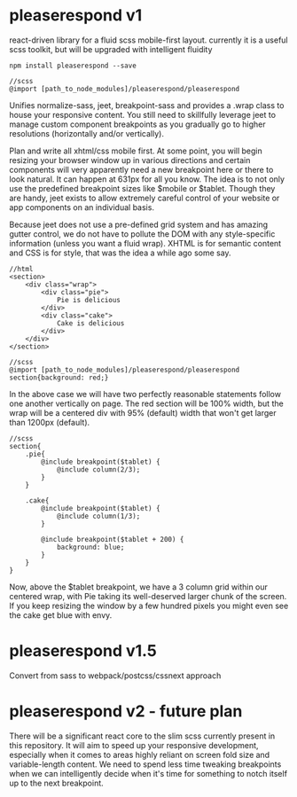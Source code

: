 # pleaserespond v1

react-driven library for a fluid scss mobile-first layout.
currently it is a useful scss toolkit, but will be upgraded with intelligent fluidity

`npm install pleaserespond --save`

    //scss
    @import [path_to_node_modules]/pleaserespond/pleaserespond


Unifies normalize-sass, jeet, breakpoint-sass and provides a .wrap class to house your responsive content. You still need to skillfully leverage jeet to manage custom component breakpoints as you gradually go to higher resolutions (horizontally and/or vertically).

Plan and write all xhtml/css mobile first. At some point, you will begin resizing your browser window up in various directions and certain components will very apparently need a new breakpoint here or there to look natural. It can happen at 631px for all you know. The idea is to not only use the predefined breakpoint sizes like $mobile or $tablet. Though they are handy, jeet exists to allow extremely careful control of your website or app components on an individual basis.

Because jeet does not use a pre-defined grid system and has amazing gutter control, we do not have to pollute the DOM with any style-specific information (unless you want a fluid wrap). XHTML is for semantic content and CSS is for style, that was the idea a while ago some say.

    //html
    <section>
        <div class="wrap">
            <div class="pie">
                Pie is delicious
            </div>
            <div class="cake">
                Cake is delicious
            </div>
        </div>
    </section>
    
    //scss
    @import [path_to_node_modules]/pleaserespond/pleaserespond
    section{background: red;}
    
In the above case we will have two perfectly reasonable statements follow one another vertically on page. The red section will be 100% width, but the wrap will be a centered div with 95% (default) width that won't get larger than 1200px (default).

    //scss
    section{
        .pie{
            @include breakpoint($tablet) {
                @include column(2/3);
            }
        }

        .cake{
            @include breakpoint($tablet) {
                @include column(1/3);
            }
            
            @include breakpoint($tablet + 200) {
                background: blue;
            }
        }
    }

Now, above the $tablet breakpoint, we have a 3 column grid within our centered wrap, with Pie taking its well-deserved larger chunk of the screen. If you keep resizing the window by a few hundred pixels you might even see the cake get blue with envy.

# pleaserespond v1.5

Convert from sass to webpack/postcss/cssnext approach

# pleaserespond v2 - future plan

There will be a significant react core to the slim scss currently present in this repository. It will aim to speed up your responsive development, especially when it comes to areas highly reliant on screen fold size and variable-length content. We need to spend less time tweaking breakpoints when we can intelligently decide when it's time for something to notch itself up to the next breakpoint.

